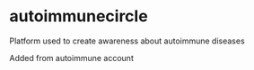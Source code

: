 # autoimmunecircle
Platform used to create awareness about autoimmune diseases

Added from autoimmune account
